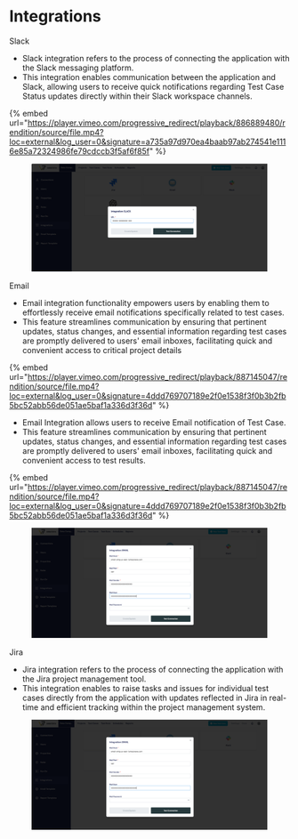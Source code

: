 # Integrations

Slack

* Slack integration refers to the process of connecting the application with the Slack messaging platform.
* This integration enables communication between the application and Slack, allowing users to receive quick notifications regarding Test Case Status updates directly within their Slack workspace channels.

{% embed url="https://player.vimeo.com/progressive_redirect/playback/886889480/rendition/source/file.mp4?loc=external&log_user=0&signature=a735a97d970ea4baab97ab274541e1116e85a72324986fe79cdccb3f5af6f85f" %}

<figure><img src="../../.gitbook/assets/image (1).png" alt=""><figcaption></figcaption></figure>



Email

* Email integration functionality empowers users by enabling them to effortlessly receive email notifications specifically related to test cases.
* This feature streamlines communication by ensuring that pertinent updates, status changes, and essential information regarding test cases are promptly delivered to users' email inboxes, facilitating quick and convenient access to critical project details

{% embed url="https://player.vimeo.com/progressive_redirect/playback/887145047/rendition/source/file.mp4?loc=external&log_user=0&signature=4ddd769707189e2f0e1538f3f0b3b2fb5bc52abb56de051ae5baf1a336d3f36d" %}

* Email Integration allows users to receive Email notification of Test Case.
* This feature streamlines communication by ensuring that pertinent updates, status changes, and essential information regarding test cases are promptly delivered to users' email inboxes, facilitating quick and convenient access to test results.

{% embed url="https://player.vimeo.com/progressive_redirect/playback/887145047/rendition/source/file.mp4?loc=external&log_user=0&signature=4ddd769707189e2f0e1538f3f0b3b2fb5bc52abb56de051ae5baf1a336d3f36d" %}

<figure><img src="../../.gitbook/assets/image (3).png" alt=""><figcaption></figcaption></figure>

Jira

* Jira integration refers to the process of connecting the application with the Jira project management tool.
* This integration enables to raise tasks and issues for individual test cases directly from the application with updates reflected in Jira in real-time and efficient tracking within the project management system.

<figure><img src="../../.gitbook/assets/image (4).png" alt=""><figcaption></figcaption></figure>





